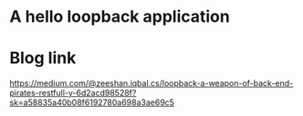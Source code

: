 # A hello loopback application

# Blog link
https://medium.com/@zeeshan.iqbal.cs/loopback-a-weapon-of-back-end-pirates-restfull-y-6d2acd98528f?sk=a58835a40b08f6192780a698a3ae69c5